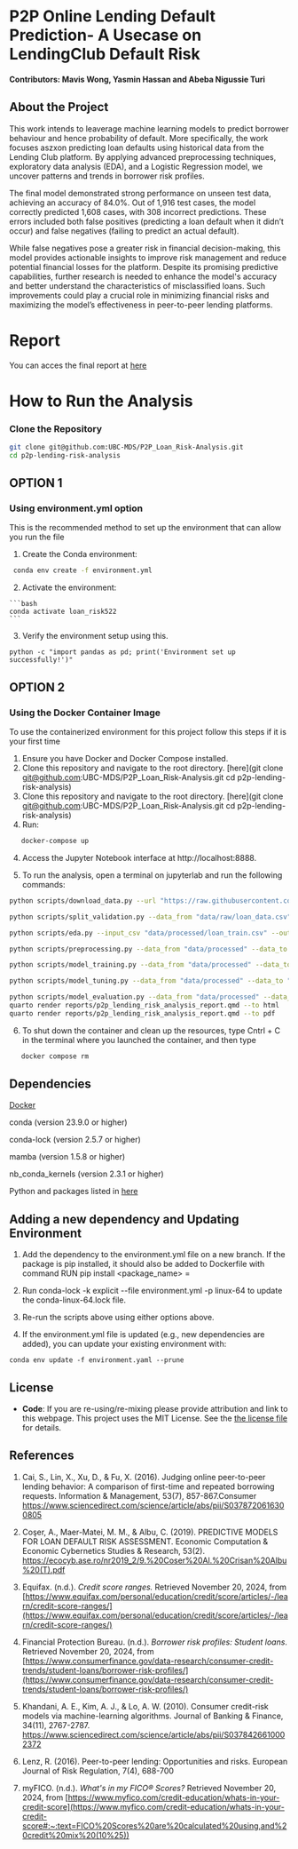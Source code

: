 
# P2P Online Lending Default Prediction- A Usecase on LendingClub Default Risk

#### Contributors: Mavis Wong, Yasmin Hassan and Abeba Nigussie Turi

## About the Project
This work intends to leaverage machine learning models to predict borrower behaviour and hence probability of default. More specifically, the work focuses aszxon predicting loan defaults using historical data from the Lending Club platform. By applying advanced preprocessing techniques, exploratory data analysis (EDA), and a Logistic Regression model, we uncover patterns and trends in borrower risk profiles. 

The final model demonstrated strong performance on unseen test data, achieving an accuracy of 84.0%. Out of 1,916 test cases, the model correctly predicted 1,608 cases, with 308 incorrect predictions. These errors included both false positives (predicting a loan default when it didn’t occur) and false negatives (failing to predict an actual default).

While false negatives pose a greater risk in financial decision-making, this model provides actionable insights to improve risk management and reduce potential financial losses for the platform. Despite its promising predictive capabilities, further research is needed to enhance the model's accuracy and better understand the characteristics of misclassified loans. Such improvements could play a crucial role in minimizing financial risks and maximizing the model’s effectiveness in peer-to-peer lending platforms.

# Report
You can acces the final report at [here](https://github.com/UBC-MDS/P2P_Loan_Risk-Analysis/blob/main/notebooks/p2p_lending_risk_analysis_report.ipynb)



# How to Run the Analysis
### Clone the Repository
   ```bash
   git clone git@github.com:UBC-MDS/P2P_Loan_Risk-Analysis.git
   cd p2p-lending-risk-analysis
   ```
## OPTION 1
### Using environment.yml option

This is the recommended method to set up the environment that can allow you run the file
  1. Create the Conda environment:
   ```bash
    conda env create -f environment.yml
   ```
  2. Activate the environment:

    ```bash
    conda activate loan_risk522
    ```
 3. Verify the environment setup using this.

`python -c "import pandas as pd; print('Environment set up successfully!')"`

## OPTION 2

### Using the Docker Container Image
To use the containerized environment for this project follow this steps if it is your first time

1. Ensure you have Docker and Docker Compose installed.
2. Clone this repository and navigate to the root directory. [here](git clone git@github.com:UBC-MDS/P2P_Loan_Risk-Analysis.git
   cd p2p-lending-risk-analysis)
2. Clone this repository and navigate to the root directory. [here](git clone git@github.com:UBC-MDS/P2P_Loan_Risk-Analysis.git
   cd p2p-lending-risk-analysis)
3. Run: 
```bash
   docker-compose up
   ```
4. Access the Jupyter Notebook interface at http://localhost:8888.

5. To run the analysis, open a terminal on jupyterlab and run the following commands:
```bash
python scripts/download_data.py --url "https://raw.githubusercontent.com/matmcreative/Lending-Club-Loan-Analysis/refs/heads/main/loan_data.csv" --output_dir "data/raw"

python scripts/split_validation.py --data_from "data/raw/loan_data.csv" --data_to "data/processed"

python scripts/eda.py --input_csv "data/processed/loan_train.csv" --output_dir "results"

python scripts/preprocessing.py --data_from "data/processed" --data_to "data/processed" --preprocessor_to "results/models"

python scripts/model_training.py --data_from "data/processed" --data_to "results/tables" --preprocessor_from "results/models/preprocessor.pickle"

python scripts/model_tuning.py --data_from "data/processed" --data_to "results/tables" --preprocessor_from "results/models/preprocessor.pickle" --pipeline_to "results/models"

python scripts/model_evaluation.py --data_from "data/processed" --data_to "results/tables" --preprocessor_from "results/models/preprocessor.pickle" --pipeline_from "results/models/pipeline.pickle"
quarto render reports/p2p_lending_risk_analysis_report.qmd --to html
quarto render reports/p2p_lending_risk_analysis_report.qmd --to pdf
```
6. To shut down the container and clean up the resources, type Cntrl + C in the terminal where you launched the container, and then type 
```bash
   docker compose rm
```




## Dependencies
[Docker](https://www.docker.com)

conda (version 23.9.0 or higher)

conda-lock (version 2.5.7 or higher)

mamba (version 1.5.8 or higher)

nb_conda_kernels (version 2.3.1 or higher)

Python and packages listed in [here](https://github.com/UBC-MDS/P2P_Loan_Risk-Analysis/blob/main/environment.yml)


## Adding a new dependency and Updating Environment
1. Add the dependency to the environment.yml file on a new branch. If the package is pip installed, it should also be added to Dockerfile with command RUN pip install <package_name> = <version>

2. Run conda-lock -k explicit --file environment.yml -p linux-64 to update the conda-linux-64.lock file.

3. Re-run the scripts above using either options above.

4. If the environment.yml file is updated (e.g., new dependencies are added), you can update your existing environment with:

 ```conda env update -f environment.yaml --prune```


## License
- **Code**:
If you are re-using/re-mixing please provide attribution and link to this webpage. 
 This project uses the MIT License. See the [the license file](LICENSE.md) for details.


## References
1. Cai, S., Lin, X., Xu, D., & Fu, X. (2016). Judging online peer-to-peer lending behavior: A comparison of first-time and repeated borrowing requests. Information & Management, 53(7), 857-867.Consumer
https://www.sciencedirect.com/science/article/abs/pii/S0378720616300805

2. Coşer, A., Maer-Matei, M. M., & Albu, C. (2019). PREDICTIVE MODELS FOR LOAN DEFAULT RISK ASSESSMENT. Economic Computation & Economic Cybernetics Studies & Research, 53(2). https://ecocyb.ase.ro/nr2019_2/9.%20Coser%20Al.%20Crisan%20Albu%20(T).pdf

3. Equifax. (n.d.). *Credit score ranges.* Retrieved November 20, 2024, from [https://www.equifax.com/personal/education/credit/score/articles/-/learn/credit-score-ranges/](https://www.equifax.com/personal/education/credit/score/articles/-/learn/credit-score-ranges/)

4. Financial Protection Bureau. (n.d.). *Borrower risk profiles: Student loans*. Retrieved November 20, 2024, from [https://www.consumerfinance.gov/data-research/consumer-credit-trends/student-loans/borrower-risk-profiles/](https://www.consumerfinance.gov/data-research/consumer-credit-trends/student-loans/borrower-risk-profiles/)

5. Khandani, A. E., Kim, A. J., & Lo, A. W. (2010). Consumer credit-risk models via machine-learning algorithms. Journal of Banking & Finance, 34(11), 2767-2787. https://www.sciencedirect.com/science/article/abs/pii/S0378426610002372

6. Lenz, R. (2016). Peer-to-peer lending: Opportunities and risks. European Journal of Risk Regulation, 7(4), 688-700

7. myFICO. (n.d.). *What's in my FICO® Scores?* Retrieved November 20, 2024, from [https://www.myfico.com/credit-education/whats-in-your-credit-score](https://www.myfico.com/credit-education/whats-in-your-credit-score#:~:text=FICO%20Scores%20are%20calculated%20using,and%20credit%20mix%20(10%25))
